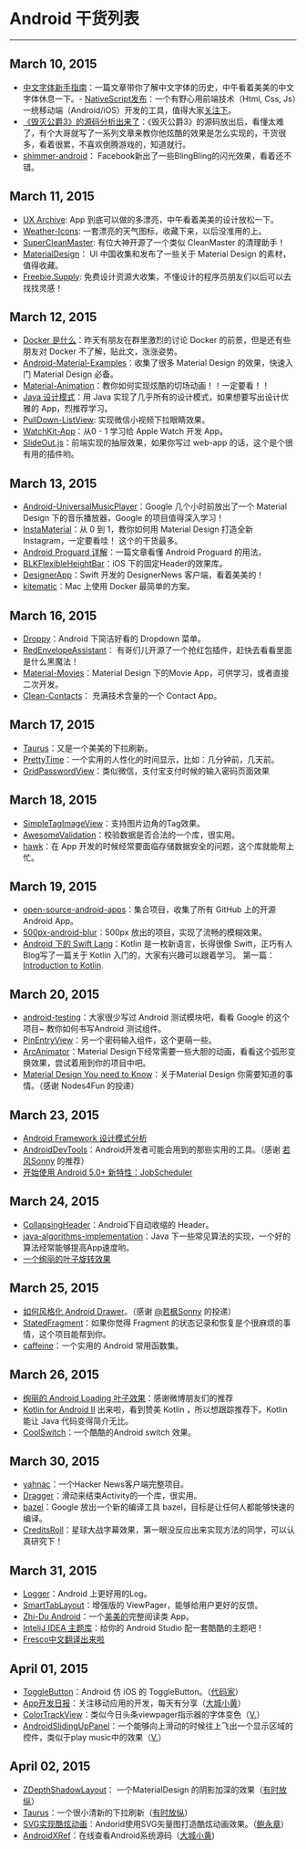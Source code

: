 # Android 干货列表

------

## March 10, 2015
- [中文字体新手指南](http://fuxiaopang.cn/the-complete-beginners-guide-to-chinese-fonts/)：一篇文章带你了解中文字体的历史，中午看着美美的中文字体休息一下。
​- [NativeScript发布](http://docs.nativescript.org/getting-started)：一个有野心用前端技术（Html, Css, Js）一统移动端（Android/iOS）开发的工具，值得大家[关注下](https://github.com/NativeScript)。
- [《毁灭公爵3》的源码分析出来了](http://fabiensanglard.net/doom3/)：《毁灭公爵3》的源码放出后，看懂太难了，有个大哥就写了一系列文章来教你他炫酷的效果是怎么实现的，干货很多，看着很累，不喜欢倒腾游戏的，知道就行。
- [shimmer-android](https://github.com/facebook/shimmer-android)： Facebook新出了一些BlingBling的闪光效果，看着还不错。

## March 11, 2015
- [UX Archive](http://uxarchive.com/): App 到底可以做的多漂亮，中午看着美美的设计放松一下。
- [Weather-Icons](https://github.com/erikflowers/weather-icons): 一套漂亮的天气图标，收藏下来，以后没准用的上。
- [SuperCleanMaster](https://github.com/joyoyao/superCleanMaster): 有位大神开源了一个类似 CleanMaster 的清理助手！
- [MaterialDesign](http://www.ui.cn/Material/)： UI 中国收集和发布了一些关于 Material Design 的素材，值得收藏。
- [Freebie.Supply](http://freebie.supply/):  免费设计资源大收集，不懂设计的程序员朋友们以后可以去找找灵感！

## March 12, 2015
- [Docker 是什么](http://dockerpool.com/static/books/docker_practice/introduction/what.html)：昨天有朋友在群里激烈的讨论 Docker 的前景，但是还有些朋友对 Docker 不了解，贴此文，涨涨姿势。
- [Android-Material-Examples](https://github.com/saulmm/Android-Material-Examples)：收集了很多 Material Design 的效果，快速入门 Material Design 必备。
- [Material-Animation](https://github.com/lgvalle/Material-Animations)：教你如何实现炫酷的切场动画！！一定要看！！
- [Java 设计模式](https://github.com/iluwatar/java-design-patterns)：用 Java 实现了几乎所有的设计模式，如果想要写出设计优雅的 App，烈推荐学习。
- [PullDown-ListView](https://github.com/guojunyi/PullDownListView): 实现微信小视频下拉眼睛效果。
- [WatchKit-App](https://github.com/kostiakoval/WatchKit-Apps)：从0 - 1 学习给 Apple Watch 开发 App。
- [SlideOut.js](https://mango.github.io/slideout/)：前端实现的抽屉效果，如果你写过 web-app 的话，这个是个很有用的插件哟。

## March 13, 2015
- [Android-UniversalMusicPlayer](https://github.com/googlesamples/android-UniversalMusicPlayer)：Google 几个小时前放出了一个 Material Design 下的音乐播放器，Google 的项目值得深入学习！
- [InstaMaterial](http://frogermcs.github.io/Instagram-with-Material-Design-concept-is-getting-real/)：从 0 到 1，教你如何用 Material Design 打造全新 Instagram，一定要看哇！ 这个的干货最多。
- [Android Proguard 详解](http://www.codeceo.com/article/android-proguard.html)：一篇文章看懂 Android Proguard 的用法。
- [BLKFlexibleHeightBar](https://github.com/bryankeller/BLKFlexibleHeightBar)：iOS 下的固定Header的效果库。
- [DesignerApp](https://github.com/MengTo/DesignerNewsApp)：Swift 开发的 DesignerNews 客户端，看着美美的！
- [kitematic](https://github.com/kitematic/kitematic)：Mac 上使用 Docker 最简单的方案。

## March 16, 2015
- [Droppy](https://github.com/shehabic/Droppy)：Android 下简洁好看的 Dropdown 菜单。
- [RedEnvelopeAssistant](https://github.com/waylife/RedEnvelopeAssistant)： 有哥们儿开源了一个抢红包插件，赶快去看看里面是什么黑魔法！
- [Material-Movies](https://github.com/saulmm/Material-Movies)：Material Design 下的Movie App，可供学习，或者直接二次开发。
- [Clean-Contacts](https://github.com/PaNaVTEC/Clean-Contacts)： 充满技术含量的一个 Contact App。

## March 17, 2015
- [Taurus](https://github.com/Yalantis/Taurus)：又是一个美美的下拉刷新。
- [PrettyTime](http://www.ocpsoft.org/prettytime/)：一个实用的人性化的时间显示，比如：几分钟前，几天前。
- [GridPasswordView](https://github.com/Jungerr/GridPasswordView)：类似微信，支付宝支付时候的输入密码页面效果

## March 18, 2015
- [SimpleTagImageView](https://github.com/wujingchao/SimpleTagImageView)：支持图片边角的Tag效果。
- [AwesomeValidation](https://github.com/thyrlian/AwesomeValidation)：校验数据是否合法的一个库，很实用。
- [hawk](https://github.com/orhanobut/hawk)：在 App 开发的时候经常要面临存储数据安全的问题，这个库就能帮上忙。

## March 19, 2015
- [open-source-android-apps](https://github.com/pcqpcq/open-source-android-apps)：集合项目，收集了所有 GitHub 上的开源 Android App。
- [500px-android-blur](https://github.com/500px/500px-android-blur)：500px 放出的项目，实现了流畅的模糊效果。
- [Android 下的 Swift Lang](http://antonioleiva.com/kotlin-for-android-introduction/)：Kotlin 是一枚新语言，长得很像 Swift，正巧有人Blog写了一篇关于 Kotlin 入门的，大家有兴趣可以跟着学习。 第一篇： [Introduction to Kotlin](http://antonioleiva.com/kotlin-for-android-introduction/).

## March 20, 2015
- [android-testing](https://github.com/googlesamples/android-testing)：大家很少写过 Android 测试模块吧，看看 Google 的这个项目~ 教你如何书写Android 测试组件。
- [PinEntryView](https://github.com/Philio/PinEntryView)：另一个密码输入组件，这个更萌一些。
- [ArcAnimator](https://github.com/asyl/ArcAnimator)：Material Design下经常需要一些大胆的动画，看看这个弧形变换效果，尝试着用到你的项目中吧。
- [Material Design You need to Know](http://www.zcool.com.cn/article/ZMTQ3MzI0.html)：关于Material Design 你需要知道的事情。（感谢 Nodes4Fun 的投递）

## March 23, 2015
- [Android Framework 设计模式分析](https://github.com/simple-android-framework-exchange/android_design_patterns_analysis)
- [AndroidDevTools](http://www.androiddevtools.cn/)：Android开发者可能会用到的那些实用的工具。（感谢 [若风Sonny](http://weibo.com/577226750) 的推荐）
- [开始使用 Android 5.0+ 新特性：JobScheduler](http://toastdroid.com/2015/02/21/how-to-use-androids-job-scheduler/)

## March 24, 2015
- [CollapsingHeader](https://github.com/lynfogeek/CollapsingHeader)：Android下自动收缩的 Header。
- [java-algorithms-implementation](https://github.com/phishman3579/java-algorithms-implementation)：Java 下一些常见算法的实现，一个好的算法经常能够提高App速度哟。
- [一个绚丽的叶子旋转效果](http://blog.csdn.net/tianjian4592/article/details/44538605)

## March 25, 2015
- [如何风格化 Android Drawer](https://medium.com/@sotti/navigation-drawer-styling-according-material-design-5306190da08f)。（感谢 [@若枫Sonny](http://weibo.com/577226750) 的投递）
- [StatedFragment](https://github.com/nuuneoi/StatedFragment)：如果你觉得 Fragment 的状态记录和恢复是个很麻烦的事情，这个项目能帮到你。
- [caffeine](https://github.com/percolate/caffeine)：一个实用的 Android 常用函数集。

## March 26, 2015
- [绚丽的 Android Loading 叶子效果](http://blog.csdn.net/tianjian4592/article/details/44538605)：感谢微博朋友们的推荐
- [Kotlin for Android II](http://antonioleiva.com/kotlin-android-create-project/) 出来啦，看到赞美 Kotlin ，所以想跟踪推荐下。Kotlin 能让 Java 代码变得简介无比。
- [CoolSwitch](https://github.com/Serchinastico/CoolSwitch)：一个酷酷的Android switch 效果。

## March 30, 2015
- [yahnac](https://github.com/malmstein/yahnac)：一个Hacker News客户端完整项目。
- [Dragger](https://github.com/ppamorim/Dragger)：滑动来结束Activity的一个库，很实用。
- [bazel](https://github.com/google/bazel)：Google 放出一个新的编译工具 bazel，目标是让任何人都能够快速的编译。
- [CreditsRoll](https://github.com/frakbot/CreditsRoll)：星球大战字幕效果，第一眼没反应出来实现方法的同学，可以认真研究下！

## March 31, 2015
- [Logger](https://github.com/orhanobut/logger)：Android 上更好用的Log。
- [SmartTabLayout](https://github.com/ogaclejapan/SmartTabLayout)：增强版的 ViewPager，能够给用户更好的反馈。
- [Zhi-Du Android](https://coding.net/u/youzi/p/Zhidu-Android/git)：一个[美美的](http://zhidu.coding.io/)完整阅读类 App。
- [InteliJ IDEA 主题库](http://www.ideacolorthemes.org/home/)：给你的 Android Studio 配一套酷酷的主题吧！
- [Fresco中文翻译出来啦](http://fresco-cn.org/)

## April 01, 2015
- [ToggleButton](https://github.com/zcweng/ToggleButton)：Android 仿 iOS 的 ToggleButton。（[代码家](http://weibo.com/daimajia)）
- [App开发日报](http://app.memect.com/)：关注移动应用的开发，每天有分享（[大城小黄](http://weibo.com/huangtieyong)）
- [ColorTrackView](https://github.com/hongyangAndroid/ColorTrackView)：类似今日头条viewpager指示器的字体变色（[V.](http://weibo.com/277650026)）
- [AndroidSlidingUpPanel](https://github.com/umano/AndroidSlidingUpPanel)：一个能够向上滑动的时候往上飞出一个显示区域的控件，类似于play music中的效果（[V.](http://weibo.com/277650026)）

## April 02, 2015
- [ZDepthShadowLayout](https://github.com/ShogoMizumoto/ZDepthShadowLayout)： 一个MaterialDesign 的阴影加深的效果（[有时放纵](http://weibo.com/u/5025427185)）
- [Taurus](https://github.com/Yalantis/Taurus)：一个很小清新的下拉刷新（[有时放纵](http://weibo.com/u/5025427185)）
- [SVG实现酷炫动画]()：Andorid使用SVG矢量图打造酷炫动画效果。（[鲍永章](http://weibo.com/u/3224930551)）
- [AndroidXRef](http://androidxref.com/)：在线查看Android系统源码（[大城小黄](http://weibo.com/huangtieyong))

## 